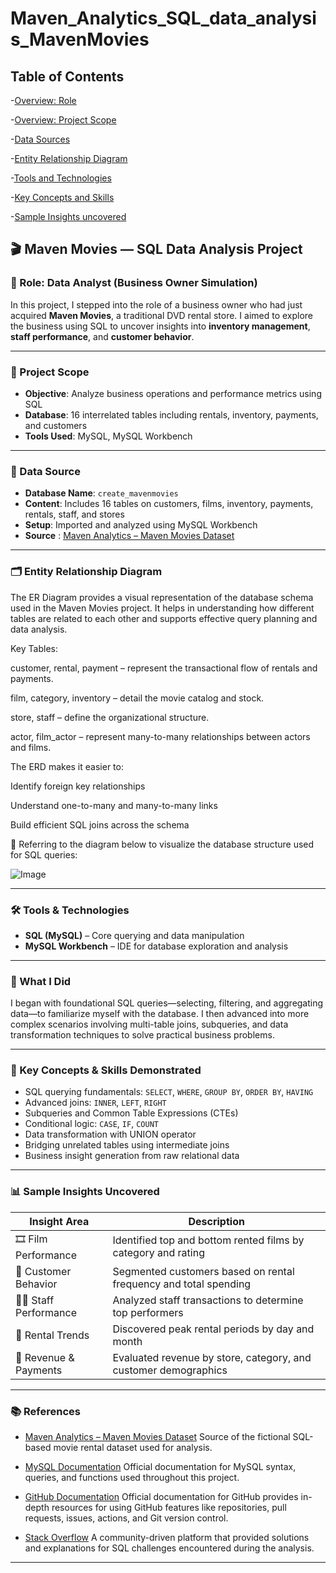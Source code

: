 # Maven_Analytics_SQL_data_analysis_MavenMovies

## Table of Contents

-[Overview: Role](https://github.com/NiharikaVJain/Maven_Analytics_SQL_data_analysis_projects_portfolio/blob/main/README.md#-role-data-analyst-business-owner-simulation) 

-[Overview: Project Scope](https://github.com/NiharikaVJain/Maven_Analytics_SQL_data_analysis_projects_portfolio/blob/main/README.md#-project-scope) 

-[Data Sources](https://github.com/NiharikaVJain/Maven_Analytics_SQL_data_analysis_projects_portfolio/blob/main/README.md#-data-source)

-[Entity Relationship Diagram](https://github.com/NiharikaVJain/Maven_Analytics_SQL_data_analysis_projects_portfolio/blob/main/README.md#%EF%B8%8F-entity-relationship-diagram)

-[Tools and Technologies](https://github.com/NiharikaVJain/Maven_Analytics_SQL_data_analysis_projects_portfolio/blob/main/README.md#-tools--technologies)

-[Key Concepts and Skills](https://github.com/NiharikaVJain/Maven_Analytics_SQL_data_analysis_projects_portfolio/blob/main/README.md#-key-concepts--skills-demonstrated)

-[Sample Insights uncovered](https://github.com/NiharikaVJain/Maven_Analytics_SQL_data_analysis_projects_portfolio/blob/main/README.md#-sample-insights-uncovered)

## 🎬 Maven Movies — SQL Data Analysis Project

### 📍 Role: Data Analyst (Business Owner Simulation)

In this project, I stepped into the role of a business owner who had just acquired **Maven Movies**, a traditional DVD rental store. I aimed to explore the business using SQL to uncover insights into **inventory management**, **staff performance**, and **customer behavior**.

---

### 🧩 Project Scope

- **Objective**: Analyze business operations and performance metrics using SQL
- **Database**: 16 interrelated tables including rentals, inventory, payments, and customers
- **Tools Used**: MySQL, MySQL Workbench

---

### 💾 Data Source

- **Database Name**: `create_mavenmovies`
- **Content**: Includes 16 tables on customers, films, inventory, payments, rentals, staff, and stores
- **Setup**: Imported and analyzed using MySQL Workbench
- **Source** : [Maven Analytics – Maven Movies Dataset](https://www.mavenanalytics.io/data-playground?page=2&dataset=maven-movies)

---
### 🗂️ Entity Relationship Diagram
The ER Diagram provides a visual representation of the database schema used in the Maven Movies project. It helps in understanding how different tables are related to each other and supports effective query planning and data analysis.

Key Tables:

customer, rental, payment – represent the transactional flow of rentals and payments.

film, category, inventory – detail the movie catalog and stock.

store, staff – define the organizational structure.

actor, film_actor – represent many-to-many relationships between actors and films.

The ERD makes it easier to:

Identify foreign key relationships

Understand one-to-many and many-to-many links

Build efficient SQL joins across the schema

📌 Referring to the diagram below to visualize the database structure used for SQL queries:

![Image](https://github.com/user-attachments/assets/8fd97df9-e9dc-44ab-90ee-df147a74e947)

---

### 🛠 Tools & Technologies

- **SQL (MySQL)** – Core querying and data manipulation
- **MySQL Workbench** – IDE for database exploration and analysis

---

### 🧠 What I Did
I began with foundational SQL queries—selecting, filtering, and aggregating data—to familiarize myself with the database. I then advanced into more complex scenarios involving multi-table joins, subqueries, and data transformation techniques to solve practical business problems.

---

### 🧠 Key Concepts & Skills Demonstrated

- SQL querying fundamentals: `SELECT`, `WHERE`, `GROUP BY`, `ORDER BY`, `HAVING`
- Advanced joins: `INNER`, `LEFT`, `RIGHT`
- Subqueries and Common Table Expressions (CTEs)
- Conditional logic: `CASE`, `IF`, `COUNT`
- Data transformation with UNION operator
- Bridging unrelated tables using intermediate joins
- Business insight generation from raw relational data

---

### 📊 Sample Insights Uncovered

| Insight Area            | Description                                                                 |
|-------------------------|-----------------------------------------------------------------------------|
| 🎞️ Film Performance     | Identified top and bottom rented films by category and rating              |
| 👥 Customer Behavior     | Segmented customers based on rental frequency and total spending           |
| 👨‍💼 Staff Performance    | Analyzed staff transactions to determine top performers                    |
| 📅 Rental Trends         | Discovered peak rental periods by day and month                            |
| 🧾 Revenue & Payments    | Evaluated revenue by store, category, and customer demographics            |

---
### 📚 References

- [Maven Analytics – Maven Movies Dataset](https://mavenanalytics.io/data-playground)
Source of the fictional SQL-based movie rental dataset used for analysis.

- [MySQL Documentation](https://dev.mysql.com/doc/)
Official documentation for MySQL syntax, queries, and functions used throughout this project.

- [GitHub Documentation](https://docs.github.com/en)
Official documentation for GitHub provides in-depth resources for using GitHub features like repositories, pull requests, issues, actions, and Git version control.

- [Stack Overflow](https://stackoverflow.com/questions)
A community-driven platform that provided solutions and explanations for SQL challenges encountered during the analysis.

---
